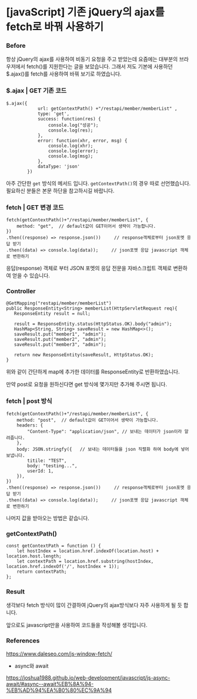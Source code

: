 # [javaScript] 기존 jQuery의 ajax를 fetch로 바꿔 사용하기

### Before

항상 jQuery의 ajax를 사용하여 비동기 요청을 주고 받았는데 요즘에는 대부분의 브라우저에서 fetch()를 지원한다는 글을 보았습니다. 그래서 저도 기본에 사용하던 $.ajax()를 fetch를 사용하여 바꿔 보기로 하였습니다.



### $.ajax | GET 기존 코드

```
$.ajax({
			url: getContextPath() +"/restapi/member/memberList" ,
			type: 'get',
			success: function(res) {
				console.log("성공");
				console.log(res);
			},
			error: function(xhr, error, msg) {
				console.log(xhr);
				console.log(error);
				console.log(msg);
			},
			dataType: 'json'
		})
```

아주 간단한 ```get``` 방식의 메서드 입니다. ```getContextPath()```의 경우 따로 선언했습니다. 필요하신 분들은 본문 하단을 참고하시길 바랍니다.



### fetch | GET 변경 코드

```
fetch(getContextPath()+"/restapi/member/memberList", {
	method: "get",  // default값이 GET이어서 생략이 가능합니다. 
})
.then((response) => response.json())	 // response객체로부터 json포멧 응답 받기 
.then((data) => console.log(data));		// json포멧 응답 javascript 객체로 변한하기
```

응답(response) 객체로 부터 JSON 포멧의 응답 전문을 자바스크립트 객체로 변환하여 얻을 수 있습니다.



### Controller

```
@GetMapping("restapi/member/memberList")
public ResponseEntity<String> memberList(HttpServletRequest req){
   ResponseEntity result = null;

   result = ResponseEntity.status(HttpStatus.OK).body("admin");
   HashMap<String, String> saveResult = new HashMap<>();
   saveResult.put("member1", "admin");
   saveResult.put("member2", "admin");
   saveResult.put("member3", "admin");

   return new ResponseEntity(saveResult, HttpStatus.OK);
}
```

위와 같이 간단하게 map에 추가한 데이터를 ResponseEntity로 반환하였습니다.

만약 post로 요청을 원하신다면 get 방식에 몇가지만 추가해 주시면 됩니다.

### fetch | post 방식

```
fetch(getContextPath()+"/restapi/member/memberList", {
	method: "post",  // default값이 GET이어서 생략이 가능합니다. 
	headers: {
		"Content-Type": "application/json", // 보내는 데이터가 json이라 알려줍니다.
	},
	body: JSON.stringfy({	// 보내는 데이터들을 json 직렬화 하여 body에 넣어 보냅니다.
		titile: "TEST",
		body: "testing...",
        userId: 1,
	}),
})
.then((response) => response.json())	 // response객체로부터 json포멧 응답 받기 
.then((data) => console.log(data));		// json포멧 응답 javascript 객체로 변한하기
```

나머지 값을 받아오는 방법은 같습니다. 

### getContextPath()

```
const getContextPath = function () {
	let hostIndex = location.href.indexOf(location.host) + location.host.length;
	let contextPath = location.href.substring(hostIndex, location.href.indexOf('/', hostIndex + 1));
	return contextPath;
};
```



### Result

생각보다 fetch 방식이 많이 간결하여 jQuery의 ajax방식보다 자주 사용하게 될 듯 합니다.

앞으로도 javascript만을 사용하여 코드들을 작성해볼 생각입니다.



### References

https://www.daleseo.com/js-window-fetch/

- async와 await

https://joshua1988.github.io/web-development/javascript/js-async-await/#async--await%EB%8A%94-%EB%AD%94%EA%B0%80%EC%9A%94